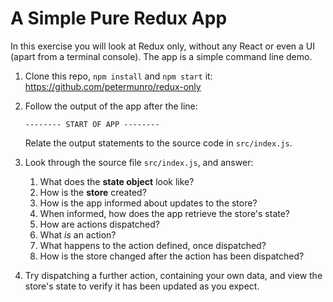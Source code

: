# A Simple Pure Redux App

In this exercise you will look at Redux only, without any React or even a UI (apart from a terminal console). The app is a simple command line demo.

1. Clone this repo, `npm install` and `npm start` it: <https://github.com/petermunro/redux-only>

1. Follow the output of the app after the line:

   `-------- START OF APP --------`

   Relate the output statements to the source code in `src/index.js`.

1. Look through the source
   file `src/index.js`, and answer:

   1. What does the **state object** look like?
   1. How is the **store** created?
   1. How is the app informed about updates to the store?
   1. When informed, how does the app retrieve the store's state?
   1. How are actions dispatched?
   1. What _is_ an action?
   1. What happens to the action defined, once dispatched?
   1. How is the store changed after the action has been dispatched?

1. Try dispatching a further action, containing your own data, and view the store's state to verify it has been updated as you expect.
